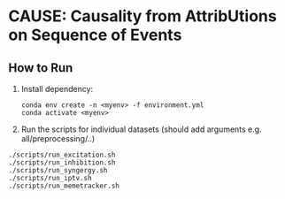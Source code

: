 # CAUSE: **C**ausality from **A**ttrib**U**tions on **S**equence of **E**vents

## How to Run

1. Install dependency:

    ```shell
    conda env create -n <myenv> -f environment.yml
    conda activate <myenv>
    ```

2. Run the scripts for individual datasets
(should add arguments e.g. all/preprocessing/..)
```
./scripts/run_excitation.sh
./scripts/run_inhibition.sh
./scripts/run_syngergy.sh
./scripts/run_iptv.sh
./scripts/run_memetracker.sh
```
